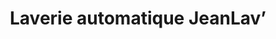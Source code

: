 ---
title: "Laverie automatique JeanLav’"
url: /le-tholy/laverie-automatique-jeanlav/
shop: Wäscherei
---